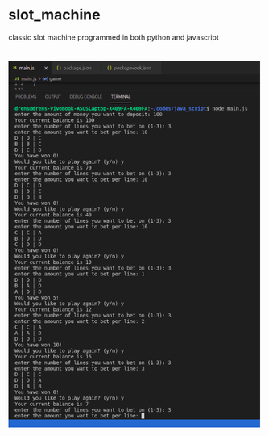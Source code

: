 # slot_machine
classic slot machine programmed in both python and  javascript 
#
<img src = JS.png width = 500> <br/>
